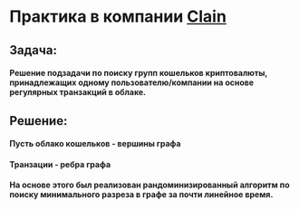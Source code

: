 # Практика в компании [Clain](https://clain.io)

## Задача:
#### Решение подзадачи по поиску групп кошельков криптовалюты, принадлежащих одному пользователю/компании на основе регулярных транзакций в облаке.

## Решение:
#### Пусть облако кошельков - вершины графа
#### Транзации - ребра графа
#### На основе этого был реализован рандоминизированный алгоритм по поиску минимального разреза в графе за почти линейное время.
